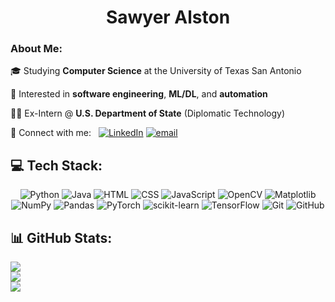 <h1 align="center">Sawyer Alston</h1>

### About Me:

🎓 Studying **Computer Science** at the University of Texas San Antonio

🧠 Interested in **software engineering**, **ML/DL**, and **automation**

🧑‍💻 Ex-Intern @ **U.S. Department of State** (Diplomatic Technology)

🤝 Connect with me:&nbsp;&nbsp;&nbsp;[![LinkedIn](https://img.shields.io/badge/LinkedIn-%230077B5.svg?logo=linkedin&logoColor=white)](https://linkedin.com/in/sawyer-alston-a54b39358) [![email](https://img.shields.io/badge/Email-D14836?logo=gmail&logoColor=white)](mailto:sawyer@sawyeralston.com) 

## 💻 Tech Stack:
<p align="center">
  <img src="https://img.shields.io/badge/python-3670A0?style=for-the-badge&logo=python&logoColor=ffdd54" alt="Python"/>
  <img src="https://img.shields.io/badge/java-%23ED8B00.svg?style=for-the-badge&logo=openjdk&logoColor=white" alt="Java"/>
  <img src="https://img.shields.io/badge/html5-%23E34F26.svg?style=for-the-badge&logo=html5&logoColor=white" alt="HTML"/>
  <img src="https://img.shields.io/badge/css3-%231572B6.svg?style=for-the-badge&logo=css3&logoColor=white" alt="CSS"/>
  <img src="https://img.shields.io/badge/javascript-%23323330.svg?style=for-the-badge&logo=javascript&logoColor=%23F7DF1E" alt="JavaScript"/>
  <img src="https://img.shields.io/badge/opencv-%23white.svg?style=for-the-badge&logo=opencv&logoColor=white" alt="OpenCV"/>
  <img src="https://img.shields.io/badge/Matplotlib-%23ffffff.svg?style=for-the-badge&logo=Matplotlib&logoColor=black" alt="Matplotlib"/>
  <img src="https://img.shields.io/badge/numpy-%23013243.svg?style=for-the-badge&logo=numpy&logoColor=white" alt="NumPy"/>
  <img src="https://img.shields.io/badge/pandas-%23150458.svg?style=for-the-badge&logo=pandas&logoColor=white" alt="Pandas"/>
  <img src="https://img.shields.io/badge/PyTorch-%23EE4C2C.svg?style=for-the-badge&logo=PyTorch&logoColor=white" alt="PyTorch"/>
  <img src="https://img.shields.io/badge/scikit--learn-%23F7931E.svg?style=for-the-badge&logo=scikit-learn&logoColor=white" alt="scikit-learn"/>
  <img src="https://img.shields.io/badge/TensorFlow-%23FF6F00.svg?style=for-the-badge&logo=TensorFlow&logoColor=white" alt="TensorFlow"/>
  <img src="https://img.shields.io/badge/git-%23F05033.svg?style=for-the-badge&logo=git&logoColor=white" alt="Git"/>
  <img src="https://img.shields.io/badge/github-%23121011.svg?style=for-the-badge&logo=github&logoColor=white" alt="GitHub"/>
</p>


## 📊 GitHub Stats:
![](https://github-readme-stats.vercel.app/api?username=SawyerAlston&theme=react&hide_border=false&include_all_commits=false&count_private=false)<br/>
![](https://nirzak-streak-stats.vercel.app/?user=SawyerAlston&theme=react&hide_border=false)<br/>
![](https://github-readme-stats.vercel.app/api/top-langs/?username=SawyerAlston&theme=react&hide_border=false&include_all_commits=false&count_private=false&layout=compact)
